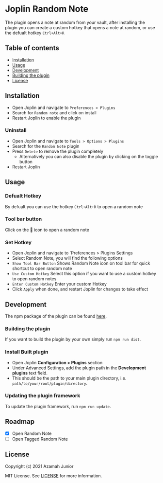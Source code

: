 # Joplin Random Note

The plugin opens a note at random from your vault, after installing the plugin you can create a custom hotkey that opens a note at random, or use the defualt hotkey `Ctrl+Alt+R`

## Table of contents

- [Installation](#installation)
- [Usage](#usage)
- [Development](#usage)
- [Building the plugin](#Building-the-plugin)
- [License](#license)

## Installation

- Open Joplin and navigate to `Preferences > Plugins`
- Search for `Random note` and click on install
- Restart Joplin to enable the plugin

### Uninstall

- Open Joplin and navigate to `Tools > Options > Plugins`
- Search for the `Random Note` plugin
- Press `Delete` to remove the plugin completely
  - Alternatively you can also disable the plugin by clicking on the toggle button
- Restart Joplin

## Usage

### Defualt Hotkey

By defualt you can use the hotkey `Ctrl+Alt+R` to open a random note

### Tool bar button

Click on the 🔀 icon to open a random note

### Set Hotkey

- Open Joplin and navigate to `Preferences > Plugins Settings
- Select Random Note, you will find the following options
- `Show Tool Bar Button` Shows Random Note icon on tool bar for quick shortcut to open random note
- `Use Custom Hotkey` Select this option if you want to use a custom hotkey to open random notes
- `Enter Custom Hotkey` Enter your custom Hotkey
- Click `Apply` when done, and restart Joplin for changes to take effect

## Development

The npm package of the plugin can be found [here](https://www.npmjs.com/package/joplin-plugin-random-note).

### Building the plugin

If you want to build the plugin by your own simply run `npm run dist`.

### Install Built plugin

- Open Joplin **Configuration > Plugins** section
- Under Advanced Settings, add the plugin path in the **Development plugins** text field.
- This should be the path to your main plugin directory, i.e. `path/to/your/root/plugin/directory`.

### Updating the plugin framework

To update the plugin framework, run `npm run update`.

## Roadmap

- [x] Open Random Note
- [ ] Open Tagged Random Note

## License

Copyright (c) 2021 Azamah Junior

MIT License. See [LICENSE](./LICENSE) for more information.
